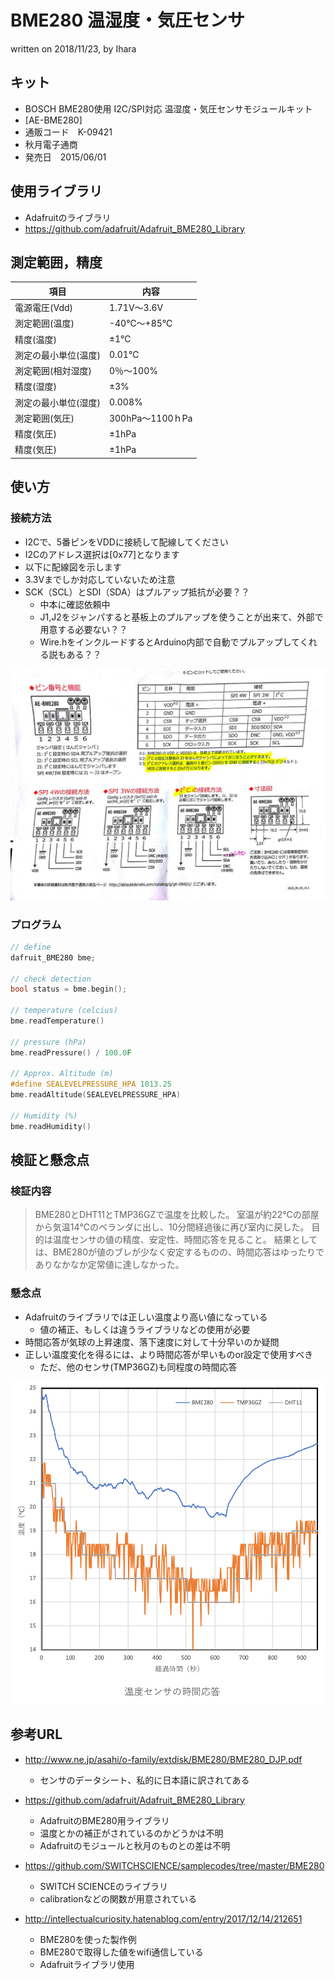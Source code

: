 # BME280 温湿度・気圧センサ

written on 2018/11/23, by Ihara

## キット

- BOSCH BME280使用 I2C/SPI対応 温湿度・気圧センサモジュールキット
- [AE-BME280]
- 通販コード　K-09421
- 秋月電子通商
- 発売日　2015/06/01

## 使用ライブラリ

- Adafruitのライブラリ
- https://github.com/adafruit/Adafruit_BME280_Library

## 測定範囲，精度

| 項目 | 内容 |
| ---- | ---- |
| 電源電圧(Vdd) | 	1.71V～3.6V |
| 測定範囲(温度) |	-40℃～+85℃ |
| 精度(温度) |	±1℃ |
| 測定の最小単位(温度) | 0.01℃ |
| 測定範囲(相対湿度) |	0％～100% |
| 精度(湿度) | 	±3% |
| 測定の最小単位(湿度) | 0.008% |
| 測定範囲(気圧) |	300hPa～1100ｈPa |
| 精度(気圧) |	±1hPa |
| 精度(気圧) |	±1hPa |

## 使い方

### 接続方法

- I2Cで、5番ピンをVDDに接続して配線してください
- I2Cのアドレス選択は[0x77]となります
- 以下に配線図を示します
- 3.3Vまでしか対応していないため注意
- SCK（SCL）とSDI（SDA）はプルアップ抵抗が必要？？
  - 中本に確認依頼中
  - J1,J2をジャンパすると基板上のプルアップを使うことが出来て、外部で用意する必要ない？？
  - Wire.hをインクルードするとArduino内部で自動でプルアップしてくれる説もある？？

![BME280配線](img/BME280_I2C_connect.jpg)

### プログラム

``` c++
// define
dafruit_BME280 bme;

// check detection
bool status = bme.begin();

// temperature (celcius)
bme.readTemperature()

// pressure (hPa)
bme.readPressure() / 100.0F

// Approx. Altitude (m)
#define SEALEVELPRESSURE_HPA 1013.25
bme.readAltitude(SEALEVELPRESSURE_HPA)

// Humidity (%)
bme.readHumidity()

```

## 検証と懸念点

### 検証内容

> BME280とDHT11とTMP36GZで温度を比較した。
> 室温が約22℃の部屋から気温14℃のベランダに出し、10分間経過後に再び室内に戻した。
> 目的は温度センサの値の精度、安定性、時間応答を見ること。
> 結果としては、BME280が値のブレが少なく安定するものの、時間応答はゆったりでありなかなか定常値に達しなかった。

### 懸念点

- Adafruitのライブラリでは正しい温度より高い値になっている
  - 値の補正、もしくは違うライブラリなどの使用が必要
- 時間応答が気球の上昇速度、落下速度に対して十分早いのか疑問
- 正しい温度変化を得るには、より時間応答が早いものor設定で使用すべき
  - ただ、他のセンサ(TMP36GZ)も同程度の時間応答

![時間応答](serial_csv/温度センサの時間応答.png)

## 参考URL

- http://www.ne.jp/asahi/o-family/extdisk/BME280/BME280_DJP.pdf
  - センサのデータシート、私的に日本語に訳されてある

- https://github.com/adafruit/Adafruit_BME280_Library
  - AdafruitのBME280用ライブラリ
  - 温度とかの補正がされているのかどうかは不明
  - Adafruitのモジュールと秋月のものとの差は不明

- https://github.com/SWITCHSCIENCE/samplecodes/tree/master/BME280
  - SWITCH SCIENCEのライブラリ
  - calibrationなどの関数が用意されている

- http://intellectualcuriosity.hatenablog.com/entry/2017/12/14/212651
  - BME280を使った製作例
  - BME280で取得した値をwifi通信している
  - Adafruitライブラリ使用

